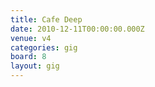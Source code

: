 ```yaml
---
title: Cafe Deep
date: 2010-12-11T00:00:00.000Z
venue: v4
categories: gig
board: 8
layout: gig
---
```

